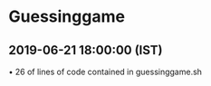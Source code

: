 # Guessinggame

## 2019-06-21 18:00:00 (IST) ##
•	26 of lines of code contained in guessinggame.sh

